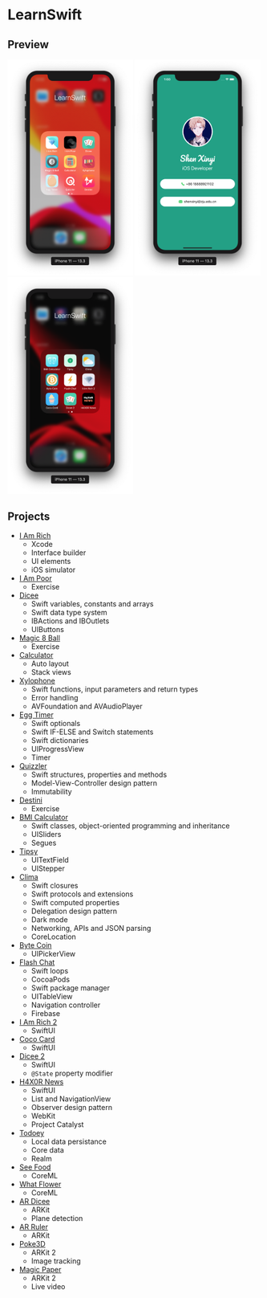 # LearnSwift

## Preview

<img src="Images/image1.png" width="250"/> <img src="Images/image2.png" width="250"/> <img src="Images/image3.png" width="250"/>

## Projects

- [I Am Rich](https://github.com/Sxy623/LearnSwift/tree/master/I%20Am%20Rich)
  - Xcode
  - Interface builder
  - UI elements
  - iOS simulator
- [I Am Poor](https://github.com/Sxy623/LearnSwift/tree/master/I%20Am%20Poor)
  - Exercise
- [Dicee](https://github.com/Sxy623/LearnSwift/tree/master/Dicee)
  - Swift variables, constants and arrays
  - Swift data type system
  - IBActions and IBOutlets
  - UIButtons
- [Magic 8 Ball](https://github.com/Sxy623/LearnSwift/tree/master/Magic%208%20Ball)
  - Exercise
- [Calculator](https://github.com/Sxy623/LearnSwift/tree/master/Calculator)
  - Auto layout
  - Stack views
- [Xylophone](https://github.com/Sxy623/LearnSwift/tree/master/Xylophone)
  - Swift functions, input parameters and return types
  - Error handling
  - AVFoundation and AVAudioPlayer
- [Egg Timer](https://github.com/Sxy623/LearnSwift/tree/master/Egg%20Timer)
  - Swift optionals
  - Swift IF-ELSE and Switch statements
  - Swift dictionaries
  - UIProgressView
  - Timer
- [Quizzler](https://github.com/Sxy623/LearnSwift/tree/master/Quizzler)
  - Swift structures, properties and methods
  - Model-View-Controller design pattern
  - Immutability
- [Destini](https://github.com/Sxy623/LearnSwift/tree/master/Destini)
  - Exercise
- [BMI Calculator](https://github.com/Sxy623/LearnSwift/tree/master/BMI%20Calculator)
  - Swift classes, object-oriented programming and inheritance
  - UISliders
  - Segues
- [Tipsy](https://github.com/Sxy623/LearnSwift/tree/master/Tipsy)
  - UITextField
  - UIStepper
- [Clima](https://github.com/Sxy623/LearnSwift/tree/master/Clima)
  - Swift closures
  - Swift protocols and extensions
  - Swift computed properties
  - Delegation design pattern
  - Dark mode
  - Networking, APIs and JSON parsing
  - CoreLocation
- [Byte Coin](https://github.com/Sxy623/LearnSwift/tree/master/Byte%20Coin)
  - UIPickerView
- [Flash Chat](https://github.com/Sxy623/LearnSwift/tree/master/Flash%20Chat)
  - Swift loops
  - CocoaPods
  - Swift package manager
  - UITableView
  - Navigation controller
  - Firebase
- [I Am Rich 2](https://github.com/Sxy623/LearnSwift/tree/master/I%20Am%20Rich%202)
  - SwiftUI
- [Coco Card](https://github.com/Sxy623/LearnSwift/tree/master/Coco%20Card)
  - SwiftUI
- [Dicee 2](https://github.com/Sxy623/LearnSwift/tree/master/Dicee%202)
  - SwiftUI
  - `@State` property modifier
- [H4X0R News](https://github.com/Sxy623/LearnSwift/tree/master/H4X0R%20News)
  - SwiftUI
  - List and NavigationView
  - Observer design pattern
  - WebKit
  - Project Catalyst
- [Todoey](https://github.com/Sxy623/LearnSwift/tree/master/Todoey)
  - Local data persistance
  - Core data
  - Realm
- [See Food](https://github.com/Sxy623/LearnSwift/tree/master/See%20Food)
  - CoreML
- [What Flower](https://github.com/Sxy623/LearnSwift/tree/master/What%20Flower)
  - CoreML
- [AR Dicee](https://github.com/Sxy623/LearnSwift/tree/master/AR%20Dicee)
  - ARKit
  - Plane detection
- [AR Ruler](https://github.com/Sxy623/LearnSwift/tree/master/AR%20Ruler)
  - ARKit
- [Poke3D](https://github.com/Sxy623/LearnSwift/tree/master/Poke3D)
  - ARKit 2
  - Image tracking
- [Magic Paper](https://github.com/Sxy623/LearnSwift/tree/master/Magic%20Paper)
  - ARKit 2
  - Live video
